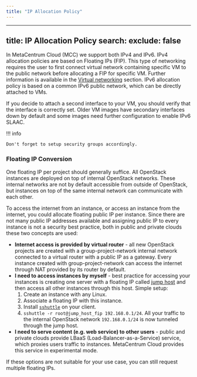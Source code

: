 ```yaml
---
title: "IP Allocation Policy"
---
```

---

title: IP Allocation Policy
search:
  exclude: false
---
In MetaCentrum Cloud (MCC) we support both IPv4 and IPv6. IPv4 allocation policies are based on Floating IPs (FIP). This type of networking requires the user to first connect virtual network containing specific VM to the public network before allocating a FIP for specific VM. Further information is available in the [Virtual networking](../additional-information/virtual-networking.md) section. IPv6 allocation policy is based on a common IPv6 public network, which can be directly attached to VMs.

If you decide to attach a second interface to your VM, you should verify that the interface is correctly set. Older VM images have secondary interfaces down by default and some images need further configuration to enable IPv6 SLAAC.

!!! info

    Don't forget to setup security groups accordingly.

### Floating IP Conversion

One floating IP per project should generally suffice. All OpenStack instances are deployed on top of internal OpenStack networks. These internal networks are not by default accessible from outside of OpenStack, but instances on top of the same internal network can communicate with each other.

To access the internet from an instance, or access an instance from the internet, you could allocate floating public IP per instance. Since there are not many public IP addresses available and assigning public IP to every instance is not a security best practice, both in public and private clouds these two concepts are used:

- __Internet access is provided by virtual router__ - all new OpenStack projects are created with a group-project-network internal network connected to a virtual router with a public IP as a gateway. Every instance created with group-project-network can access the internet through NAT provided by its router by default.
- __I need to access instances by myself__ - best practice for accessing your instances is creating one server with a floating IP called [jump host](https://en.wikipedia.org/wiki/Jump_server) and then access all other instances through this host. Simple setup:
    1. Create an instance with any Linux.
    2. Associate a floating IP with this instance.
    3. Install [`sshuttle`](https://github.com/sshuttle/sshuttle) on your client.
    4. `sshuttle -r root@jump_host_fip 192.168.0.1/24`. All your traffic to the internal OpenStack network `192.168.0.1/24` is now tunneled through the jump host.
- __I need to serve content (e.g. web service) to other users__ - public and private clouds provide LBaaS (Load-Balancer-as-a-Service) service, which proxies users traffic to instances. MetaCentrum Cloud provides this service in experimental mode.

If these options are not suitable for your use case, you can still request multiple floating IPs.
